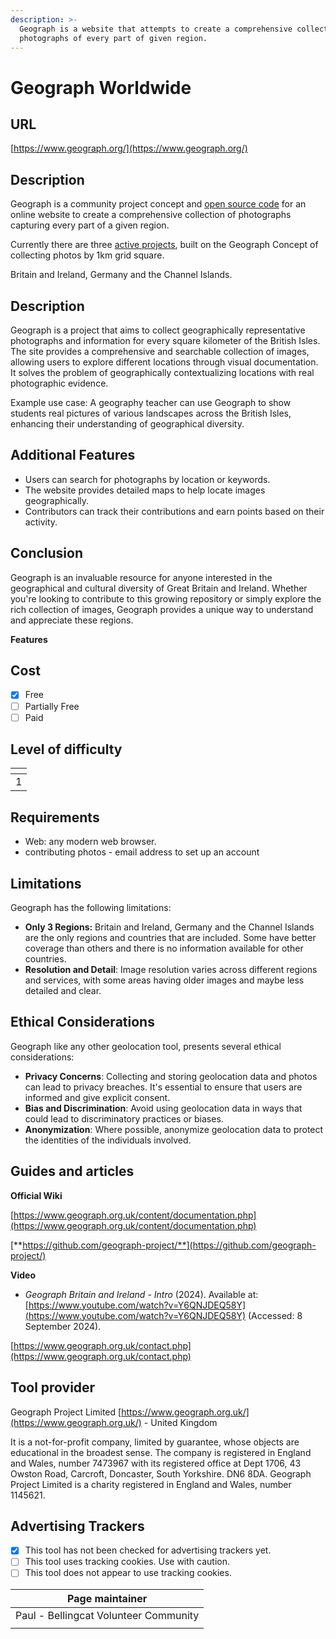 ```yaml
---
description: >-
  Geograph is a website that attempts to create a comprehensive collection of
  photographs of every part of given region.
---
```


# Geograph Worldwide

## URL

[https://www.geograph.org/](https://www.geograph.org/)

## Description

Geograph is a community project concept and [open source code](https://www.geograph.org.uk/article/Geograph-for-Developers) for an online website to create a comprehensive collection of photographs capturing every part of a given region.

Currently there are three [active projects](https://www.geograph.org/projects.php), built on the Geograph Concept of collecting photos by 1km grid square.

Britain and Ireland, Germany and the Channel Islands.





## Description

Geograph is a project that aims to collect geographically representative photographs and information for every square kilometer of the British Isles. The site provides a comprehensive and searchable collection of images, allowing users to explore different locations through visual documentation. It solves the problem of geographically contextualizing locations with real photographic evidence.

Example use case: A geography teacher can use Geograph to show students real pictures of various landscapes across the British Isles, enhancing their understanding of geographical diversity.



## Additional Features

* Users can search for photographs by location or keywords.
* The website provides detailed maps to help locate images geographically.
* Contributors can track their contributions and earn points based on their activity.

## Conclusion

Geograph is an invaluable resource for anyone interested in the geographical and cultural diversity of Great Britain and Ireland. Whether you're looking to contribute to this growing repository or simply explore the rich collection of images, Geograph provides a unique way to understand and appreciate these regions.

**Features**



## Cost

* [x] Free
* [ ] Partially Free
* [ ] Paid

## Level of difficulty

<table><thead><tr><th data-type="rating" data-max="5"></th></tr></thead><tbody><tr><td>1</td></tr></tbody></table>

## Requirements

* Web: any modern web browser.
* contributing photos - email address to set up an account



## Limitations

Geograph has the following limitations:

* **Only 3 Regions:** Britain and Ireland, Germany and the Channel Islands are the only regions and countries that are included. Some have better coverage than others and there is no information available for other countries.
* **Resolution and Detail**: Image resolution varies across different regions and services, with some areas having older images and maybe less detailed and clear.&#x20;

## Ethical Considerations

Geograph like any other geolocation tool, presents several ethical considerations:

* **Privacy Concerns**: Collecting and storing geolocation data and photos can lead to privacy breaches. It's essential to ensure that users are informed and give explicit consent.
* **Bias and Discrimination**: Avoid using geolocation data in ways that could lead to discriminatory practices or biases.
* **Anonymization**: Where possible, anonymize geolocation data to protect the identities of the individuals involved.

## Guides and articles



**Official Wiki**

[https://www.geograph.org.uk/content/documentation.php](https://www.geograph.org.uk/content/documentation.php)



[**https://github.com/geograph-project/**](https://github.com/geograph-project/)

**Video**

* _Geograph Britain and Ireland - Intro_ (2024). Available at: [https://www.youtube.com/watch?v=Y6QNJDEQ58Y](https://www.youtube.com/watch?v=Y6QNJDEQ58Y) (Accessed: 8 September 2024).





[https://www.geograph.org.uk/contact.php](https://www.geograph.org.uk/contact.php)

## Tool provider

Geograph Project Limited [https://www.geograph.org.uk/](https://www.geograph.org.uk/) - United Kingdom

It is a not-for-profit company, limited by guarantee, whose objects are educational in the broadest sense. The company is registered in England and Wales, number 7473967 with its registered office at Dept 1706, 43 Owston Road, Carcroft, Doncaster, South Yorkshire. DN6 8DA. Geograph Project Limited is a charity registered in England and Wales, number 1145621.

## Advertising Trackers

* [x] This tool has not been checked for advertising trackers yet.
* [ ] This tool uses tracking cookies. Use with caution.
* [ ] This tool does not appear to use tracking cookies.

| Page maintainer                       |
| ------------------------------------- |
| Paul - Bellingcat Volunteer Community |
|                                       |
